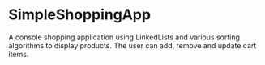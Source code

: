 # SimpleShoppingApp
A console shopping application using LinkedLists and various sorting algorithms to display products. The user can add, remove and update cart items. 
